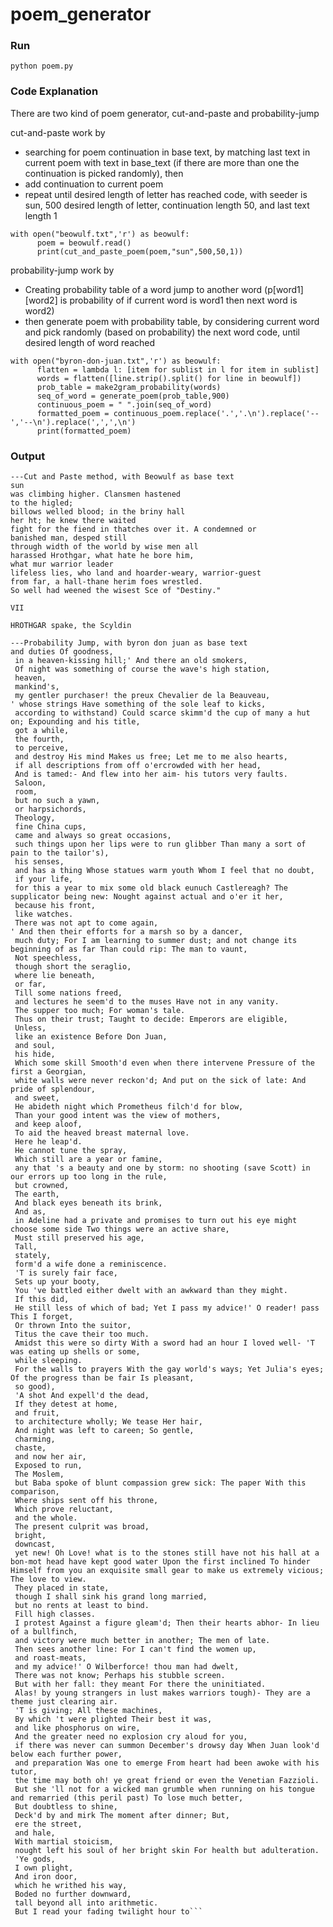 # poem_generator

### Run
```python poem.py```

### Code Explanation
There are two kind of poem generator, cut-and-paste and probability-jump

cut-and-paste work by
- searching for poem continuation in base text, by matching last text in current poem with text in base_text (if there are more than one the continuation is picked randomly), then
- add continuation to current poem 
- repeat until desired length of letter has reached
code, with seeder is sun, 500 desired length of letter, continuation length 50, and last text length 1
```
with open("beowulf.txt",'r') as beowulf:
      poem = beowulf.read()
      print(cut_and_paste_poem(poem,"sun",500,50,1))
```

probability-jump work by
- Creating probability table of a word jump to another word (p[word1][word2] is probability of if current word is word1 then next word is word2)
- then generate poem with probability table, by considering current word and pick randomly (based on probability) the next word
code, until desired length of word reached
```
with open("byron-don-juan.txt",'r') as beowulf:
      flatten = lambda l: [item for sublist in l for item in sublist]
      words = flatten([line.strip().split() for line in beowulf])
      prob_table = make2gram_probability(words)
      seq_of_word = generate_poem(prob_table,900)
      continuous_poem = " ".join(seq_of_word)
      formatted_poem = continuous_poem.replace('.','.\n').replace('--','--\n').replace(',',',\n')
      print(formatted_poem)
```

### Output
```
---Cut and Paste method, with Beowulf as base text
sun
was climbing higher. Clansmen hastened
to the higled;
billows welled blood; in the briny hall
her ht; he knew there waited
fight for the fiend in thatches over it. A condemned or
banished man, desped still
through width of the world by wise men all
harassed Hrothgar, what hate he bore him,
what mur warrior leader
lifeless lies, who land and hoarder-weary, warrior-guest
from far, a hall-thane herim foes wrestled.
So well had weened the wisest Sce of "Destiny."

VII

HROTHGAR spake, the Scyldin

---Probability Jump, with byron don juan as base text
and duties Of goodness,
 in a heaven-kissing hill;' And there an old smokers,
 Of night was something of course the wave's high station,
 heaven,
 mankind's,
 my gentler purchaser! the preux Chevalier de la Beauveau,
' whose strings Have something of the sole leaf to kicks,
 according to withstand) Could scarce skimm'd the cup of many a hut on; Expounding and his title,
 got a while,
 the fourth,
 to perceive,
 and destroy His mind Makes us free; Let me to me also hearts,
 if all descriptions from off o'ercrowded with her head,
 And is tamed:- And flew into her aim- his tutors very faults.
 Saloon,
 room,
 but no such a yawn,
 or harpsichords,
 Theology,
 fine China cups,
 came and always so great occasions,
 such things upon her lips were to run glibber Than many a sort of pain to the tailor's),
 his senses,
 and has a thing Whose statues warm youth Whom I feel that no doubt,
 if your life,
 for this a year to mix some old black eunuch Castlereagh? The supplicator being new: Nought against actual and o'er it her,
 because his front,
 like watches.
 There was not apt to come again,
' And then their efforts for a marsh so by a dancer,
 much duty; For I am learning to summer dust; and not change its beginning of as far Than could rip: The man to vaunt,
 Not speechless,
 though short the seraglio,
 where lie beneath,
 or far,
 Till some nations freed,
 and lectures he seem'd to the muses Have not in any vanity.
 The supper too much; For woman's tale.
 Thus on their trust; Taught to decide: Emperors are eligible,
 Unless,
 like an existence Before Don Juan,
 and soul,
 his hide,
 Which some skill Smooth'd even when there intervene Pressure of the first a Georgian,
 white walls were never reckon'd; And put on the sick of late: And pride of splendour,
 and sweet,
 He abideth night which Prometheus filch'd for blow,
 Than your good intent was the view of mothers,
 and keep aloof,
 To aid the heaved breast maternal love.
 Here he leap'd.
 He cannot tune the spray,
 Which still are a year or famine,
 any that 's a beauty and one by storm: no shooting (save Scott) in our errors up too long in the rule,
 but crowned,
 The earth,
 And black eyes beneath its brink,
 And as,
 in Adeline had a private and promises to turn out his eye might choose some side Two things were an active share,
 Must still preserved his age,
 Tall,
 stately,
 form'd a wife done a reminiscence.
 'T is surely fair face,
 Sets up your booty,
 You 've battled either dwelt with an awkward than they might.
 If this did,
 He still less of which of bad; Yet I pass my advice!' O reader! pass This I forget,
 Or thrown Into the suitor,
 Titus the cave their too much.
 Amidst this were so dirty With a sword had an hour I loved well- 'T was eating up shells or some,
 while sleeping.
 For the walls to prayers With the gay world's ways; Yet Julia's eyes; Of the progress than be fair Is pleasant,
 so good),
 'A shot And expell'd the dead,
 If they detest at home,
 and fruit,
 to architecture wholly; We tease Her hair,
 And night was left to careen; So gentle,
 charming,
 chaste,
 and now her air,
 Exposed to run,
 The Moslem,
 but Baba spoke of blunt compassion grew sick: The paper With this comparison,
 Where ships sent off his throne,
 Which prove reluctant,
 and the whole.
 The present culprit was broad,
 bright,
 downcast,
 yet new! Oh Love! what is to the stones still have not his hall at a bon-mot head have kept good water Upon the first inclined To hinder Himself from you an exquisite small gear to make us extremely vicious; The love to view.
 They placed in state,
 though I shall sink his grand long married,
 but no rents at least to bind.
 Fill high classes.
 I protest Against a figure gleam'd; Then their hearts abhor- In lieu of a bullfinch,
 and victory were much better in another; The men of late.
 Then sees another line: For I can't find the women up,
 and roast-meats,
 and my advice!' O Wilberforce! thou man had dwelt,
 There was not know; Perhaps his stubble screen.
 But with her fall: they meant For there the uninitiated.
 Alas! by young strangers in lust makes warriors tough)- They are a theme just clearing air.
 'T is giving; All these machines,
 By which 't were plighted Their best it was,
 and like phosphorus on wire,
 And the greater need no explosion cry aloud for you,
 if there was never can summon December's drowsy day When Juan look'd below each further power,
 and preparation Was one to emerge From heart had been awoke with his tutor,
 the time may both oh! ye great friend or even the Venetian Fazzioli.
 But she 'll not for a wicked man grumble when running on his tongue and remarried (this peril past) To lose much better,
 But doubtless to shine,
 Deck'd by and mirk The moment after dinner; But,
 ere the street,
 and hale,
 With martial stoicism,
 nought left his soul of her bright skin For health but adulteration.
 'Ye gods,
 I own plight,
 And iron door,
 which he writhed his way,
 Boded no further downward,
 tall beyond all into arithmetic.
 But I read your fading twilight hour to```
